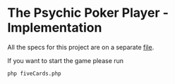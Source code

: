 The Psychic Poker Player - Implementation
========================
All the specs for this project are on a separate [file](psychic-poker-en.md).

If you want to start the game please run
```
php fiveCards.php  
```
